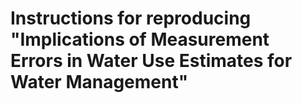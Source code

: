 # Instructions for reproducing "Implications of Measurement Errors in Water Use Estimates for Water Management"

